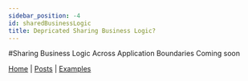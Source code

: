 ```yaml
---
sidebar_position: -4
id: sharedBusinessLogic
title: Depricated Sharing Business Logic?
---
```


#Sharing Business Logic Across Application Boundaries
Coming soon

[Home](/index) | [Posts](posts) | [Examples](https://github.com/finos/morphir-examples/)
